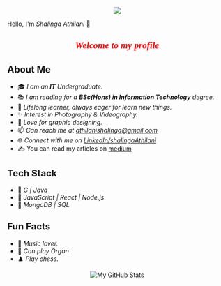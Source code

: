 

<p align="center">
  <img src="![Uploading 575-5750215_hello-clipart-wave-hand-picture-waving-goodbye-clipart.png…]() alt="My GitHub Stats">
</p

<h1 align="center"> Hello, I'm <i>Shalinga Athilani</i> 💫</h1>

<p align="center"><i><font face="Brush Script MT" color="red"><h2 align ="center" font type = ""></b>Welcome to my profile </h2></font></i></p>

<h2>About Me</h2>

- 🎓 <i>I am an<b> IT</b> Undergraduate. </i>
- 📚 <i>I am reading for a <b>BSc(Hons) in Information Technology</b> degree.</i>
- 🌱 <i>Lifelong learner, always eager for learn new things.</i>
- ✨ <i>Interest in Photography & Videography. </i>
- 🔮 <i>Love for graphic designing.</i>
- 📫 <i>Can reach me at athilanishalinga@gmail.com</i>
- 🌐 <i>Connect with me on <a href = "www.linkedin.com/in/athilani-shalinga-a634ab254">LinkedIn/shalingaAthilani</a></i>
- ✍️ You can read my articles on <a href = "https://medium.com/@athilanishalinga">medium</a></i>

<h2>Tech Stack</h2>

- 🧩 <i>C | Java</i>
- 🌟 <i>JavaScript | React | Node.js</i>
- 💾 <i>MongoDB | SQL</i>

<h2>Fun Facts</h2>

- 🎵 <i>Music lover.</i>
- 🎹 <i>Can play Organ</i>
- ♟️ <i>Play chess.</i>


<p align="center">
  <img src="https://github-readme-stats.vercel.app/api?username=thilaniShalinga&show_icons=true" alt="My GitHub Stats">
</p>


<!--
**thilaniShalinga/thilaniShalinga** is a ✨ _special_ ✨ repository because its `README.md` (this file) appears on your GitHub profile.

Here are some ideas to get you started:

- 🔭 I’m currently working on ...
- 🌱 I’m currently learning ...
- 👯 I’m looking to collaborate on ...
- 🤔 I’m looking for help with ...
- 💬 Ask me about ...
- 📫 How to reach me: ...
- 😄 Pronouns: ...
- ⚡ Fun fact: ...
-->

